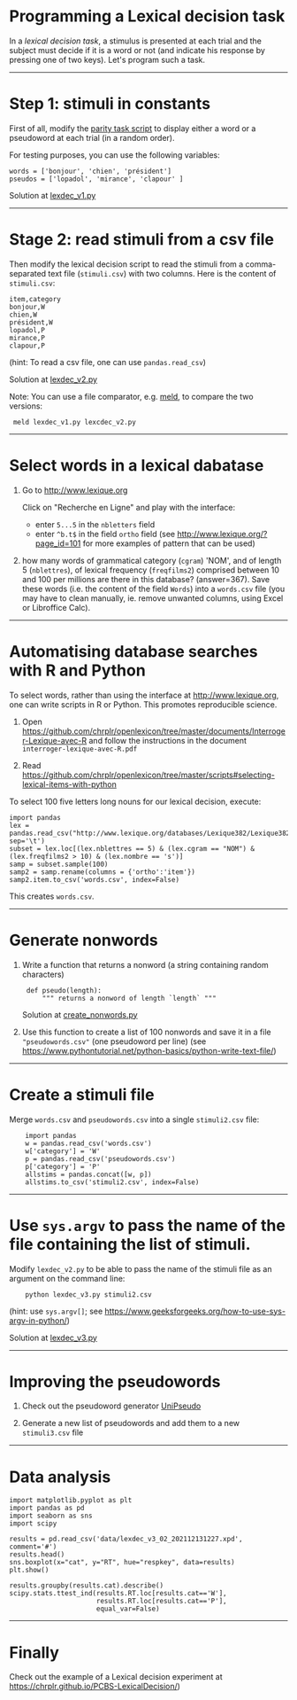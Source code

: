 # Programming a Lexical decision task

In a _lexical decision task_, a stimulus is presented at each trial and the subject must decide if it is a word or not (and indicate his response by pressing one of two keys). Let's program such a task.

---

# Step 1: stimuli in constants
First of all, modify the [parity task script](../parity_decision/parity.py) to display either a word or a pseudoword at each trial (in a random order).

For testing purposes, you can use the following variables:

    words = ['bonjour', 'chien', 'président']
    pseudos = ['lopadol', 'mirance', 'clapour' ]

Solution at [lexdec_v1.py](lexdec_v1.py)

---
# Stage 2: read stimuli from a csv file

Then modify the lexical decision script to read the stimuli from a comma-separated text file (`stimuli.csv`) with two columns. Here is the content of `stimuli.csv`:

    item,category 
    bonjour,W
    chien,W
    président,W
    lopadol,P
    mirance,P
    clapour,P

(hint: To read a csv file, one can use `pandas.read_csv`)

Solution at [lexdec_v2.py](lexdec_v2.py) 

Note: You can use a file comparator, e.g. [meld](https://meldmerge.org/), to compare the two versions:

     meld lexdec_v1.py lexcdec_v2.py
 
--- 

# Select words in a lexical dabatase

1. Go to http://www.lexique.org

   Click on "Recherche en Ligne" and play with the interface: 

   - enter `5...5` in the `nbletters` field
   - enter `^b.t$` in the field `ortho` field (see http://www.lexique.org/?page_id=101 for more examples of pattern that can be used)

2. how many words of grammatical category (`cgram`) 'NOM', and of length 5 (`nblettres`), of lexical frequency (`freqfilms2`) comprised between 10 and 100 per millions are there in this database? (answer=367). Save these words (i.e. the content of the field `Words`) into a `words.csv` file (you may have to clean manually, ie. remove unwanted columns, using Excel or Libroffice Calc).


---

# Automatising database searches with R and Python

To select words, rather than using the interface at <http://www.lexique.org>, one can write scripts in R or Python. This promotes reproducible science.

1. Open <https://github.com/chrplr/openlexicon/tree/master/documents/Interroger-Lexique-avec-R> and follow the instructions in the document `interroger-lexique-avec-R.pdf` 

2. Read  <https://github.com/chrplr/openlexicon/tree/master/scripts#selecting-lexical-items-with-python>

To select 100 five letters long nouns for our lexical decision, execute:

    import pandas
    lex = pandas.read_csv("http://www.lexique.org/databases/Lexique382/Lexique382.tsv", sep='\t')
    subset = lex.loc[(lex.nblettres == 5) & (lex.cgram == "NOM") & (lex.freqfilms2 > 10) & (lex.nombre == 's')]
    samp = subset.sample(100)
    samp2 = samp.rename(columns = {'ortho':'item'})
    samp2.item.to_csv('words.csv', index=False)

This creates `words.csv`. 

---

# Generate nonwords 

1. Write a function that returns a nonword (a string containing random characters)

        def pseudo(length):
            """ returns a nonword of length `length` """

   Solution at [create_nonwords.py](create_nonwords.py)

2. Use this function to create a list of 100 nonwords and save it in a file `"pseudowords.csv"` (one pseudoword per line) (see <https://www.pythontutorial.net/python-basics/python-write-text-file/>)

---

# Create a stimuli file

Merge `words.csv` and `pseudowords.csv` into a single `stimuli2.csv` file:

        import pandas
        w = pandas.read_csv('words.csv')
        w['category'] = 'W'
        p = pandas.read_csv('pseudowords.csv')
        p['category'] = 'P'
        allstims = pandas.concat([w, p])
        allstims.to_csv('stimuli2.csv', index=False)

---
# Use `sys.argv` to pass the name of the file containing the list of stimuli.  


Modify `lexdec_v2.py` to be able to pass the name of the stimuli file as an argument on the command line:

        python lexdec_v3.py stimuli2.csv

(hint: use `sys.argv[]`; see <https://www.geeksforgeeks.org/how-to-use-sys-argv-in-python/>)

Solution at [lexdec_v3.py](lexdec_v3.py) 

--- 
# Improving the pseudowords

1. Check out the pseudoword generator [UniPseudo](http://www.lexique.org/?page_id=582)

2. Generate a new list of pseudowords and add them to a new `stimuli3.csv` file


---

# Data analysis

    import matplotlib.pyplot as plt 
    import pandas as pd
    import seaborn as sns
    import scipy
    
    results = pd.read_csv('data/lexdec_v3_02_202112131227.xpd', comment='#')
    results.head()
    sns.boxplot(x="cat", y="RT", hue="respkey", data=results)
    plt.show()
    
    results.groupby(results.cat).describe()
    scipy.stats.ttest_ind(results.RT.loc[results.cat=='W'],
                          results.RT.loc[results.cat=='P'],
                          equal_var=False)

--- 
# Finally

Check out the example of a Lexical decision experiment at <https://chrplr.github.io/PCBS-LexicalDecision/>)
